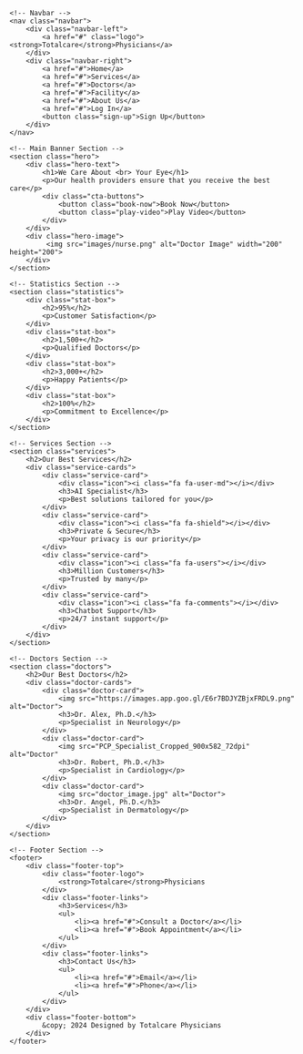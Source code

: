 <!DOCTYPE html>
<html lang="en">
<head>
    <meta charset="UTF-8">
    <meta name="viewport" content="width=device-width, initial-scale=1.0">
    <title>Medilop Health</title>
    <link rel="stylesheet" href="style.css">
    <link rel="stylesheet" href="https://cdnjs.cloudflare.com/ajax/libs/font-awesome/4.7.0/css/font-awesome.min.css">
</head>
<body>
    
    <!-- Navbar -->
    <nav class="navbar">
        <div class="navbar-left">
            <a href="#" class="logo"><strong>Totalcare</strong>Physicians</a>
        </div>
        <div class="navbar-right">
            <a href="#">Home</a>
            <a href="#">Services</a>
            <a href="#">Doctors</a>
            <a href="#">Facility</a>
            <a href="#">About Us</a>
            <a href="#">Log In</a>
            <button class="sign-up">Sign Up</button>
        </div>
    </nav>

    <!-- Main Banner Section -->
    <section class="hero">
        <div class="hero-text">
            <h1>We Care About <br> Your Eye</h1>
            <p>Our health providers ensure that you receive the best care</p>
            <div class="cta-buttons">
                <button class="book-now">Book Now</button>
                <button class="play-video">Play Video</button>
            </div>
        </div>
        <div class="hero-image">
             <img src="images/nurse.png" alt="Doctor Image" width="200" height="200">
        </div>
    </section>

    <!-- Statistics Section -->
    <section class="statistics">
        <div class="stat-box">
            <h2>95%</h2>
            <p>Customer Satisfaction</p>
        </div>
        <div class="stat-box">
            <h2>1,500+</h2>
            <p>Qualified Doctors</p>
        </div>
        <div class="stat-box">
            <h2>3,000+</h2>
            <p>Happy Patients</p>
        </div>
        <div class="stat-box">
            <h2>100%</h2>
            <p>Commitment to Excellence</p>
        </div>
    </section>

    <!-- Services Section -->
    <section class="services">
        <h2>Our Best Services</h2>
        <div class="service-cards">
            <div class="service-card">
                <div class="icon"><i class="fa fa-user-md"></i></div>
                <h3>AI Specialist</h3>
                <p>Best solutions tailored for you</p>
            </div>
            <div class="service-card">
                <div class="icon"><i class="fa fa-shield"></i></div>
                <h3>Private & Secure</h3>
                <p>Your privacy is our priority</p>
            </div>
            <div class="service-card">
                <div class="icon"><i class="fa fa-users"></i></div>
                <h3>Million Customers</h3>
                <p>Trusted by many</p>
            </div>
            <div class="service-card">
                <div class="icon"><i class="fa fa-comments"></i></div>
                <h3>Chatbot Support</h3>
                <p>24/7 instant support</p>
            </div>
        </div>
    </section>

    <!-- Doctors Section -->
    <section class="doctors">
        <h2>Our Best Doctors</h2>
        <div class="doctor-cards">
            <div class="doctor-card">
                <img src="https://images.app.goo.gl/E6r7BDJYZBjxFRDL9.png" alt="Doctor">
                <h3>Dr. Alex, Ph.D.</h3>
                <p>Specialist in Neurology</p>
            </div>
            <div class="doctor-card">
                <img src="PCP_Specialist_Cropped_900x582_72dpi" alt="Doctor"
                <h3>Dr. Robert, Ph.D.</h3>
                <p>Specialist in Cardiology</p>
            </div>
            <div class="doctor-card">
                <img src="doctor_image.jpg" alt="Doctor">
                <h3>Dr. Angel, Ph.D.</h3>
                <p>Specialist in Dermatology</p>
            </div>
        </div>
    </section>

    <!-- Footer Section -->
    <footer>
        <div class="footer-top">
            <div class="footer-logo">
                <strong>Totalcare</strong>Physicians
            </div>
            <div class="footer-links">
                <h3>Services</h3>
                <ul>
                    <li><a href="#">Consult a Doctor</a></li>
                    <li><a href="#">Book Appointment</a></li>
                </ul>
            </div>
            <div class="footer-links">
                <h3>Contact Us</h3>
                <ul>
                    <li><a href="#">Email</a></li>
                    <li><a href="#">Phone</a></li>
                </ul>
            </div>
        </div>
        <div class="footer-bottom">
            &copy; 2024 Designed by Totalcare Physicians
        </div>
    </footer>

</body>
</html>
